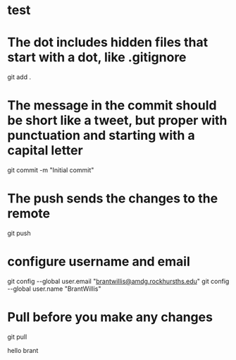# test

# The dot includes hidden files that start with a dot, like .gitignore
git add .

# The message in the commit should be short like a tweet, but proper with punctuation and starting with a capital letter
git commit -m "Initial commit"

# The push sends the changes to the remote
git push

# configure username and email
git config --global user.email "brantwillis@amdg.rockhursths.edu"
git config --global user.name "BrantWillis"

# Pull before you make any changes
git pull

hello brant